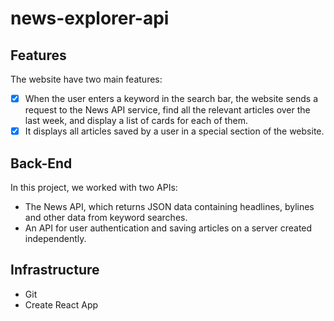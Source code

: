 # news-explorer-api

## Features

The website have two main features:
  -[x] When the user enters a keyword in the search bar, the website sends a request to the News API service, find all the relevant articles over the last week, and display a list of cards for each of them.
  -[x] It displays all articles saved by a user in a special section of the website.
  
## Back-End

In this project, we worked with two APIs:
  - The News API, which returns JSON data containing headlines, bylines and other data from keyword searches.
  - An API for user authentication and saving articles on a server created independently.

## Infrastructure
  - Git 
  - Create React App


